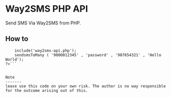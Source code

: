 Way2SMS PHP API
=============

Send SMS Via Way2SMS from PHP. 


How to
-------
```<?php 
    include('way2sms-api.php');
    sendsmsToMany ( '9000012345' , 'password' , '987654321' , 'Hello World');   
?>```


Note
-------
lease use this code on your own risk. The author is no way responsible for the outcome arising out of this.